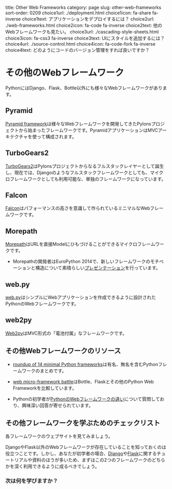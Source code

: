 title: Other Web Frameworks
category: page
slug: other-web-frameworks
sort-order: 0209
choice1url: ./deployment.html
choice1icon: fa-share fa-inverse
choice1text: アプリケーションをデプロイするには？
choice2url: ./web-frameworks.html
choice2icon: fa-code fa-inverse
choice2text: 他のWebフレームワークも見たい。
choice3url: ./cascading-style-sheets.html
choice3icon: fa-css3 fa-inverse
choice3text: UIにスタイルを追加するには？
choice4url: ./source-control.html
choice4icon: fa-code-fork fa-inverse
choice4text: どのようにコードのバージョン管理をすれば良いですか？


<!-- # Other Web Frameworks -->
# その他のWebフレームワーク
<!-- Python has a significant number of web frameworks outside the usual Django,
Flask and Bottle suspects. -->
PythonにはDjango、Flask、Bottle以外にも様々なWebフレームワークがあります。


## Pyramid
<!-- The [Pyramid framework](http://www.pylonsproject.org/) stems from the Pylons
project which develops a set of open source web application frameworks. 
Pyramid applications are built using a model-view-controller architecture. -->
[Pyramid framework](http://www.pylonsproject.org/)は様々なWebフレームワークを開発してきたPylonsプロジェクトから始まったフレームワークです。PyramidアプリケーションはMVCアーキテクチャを使って構成されます。

## TurboGears2
<!-- [TurboGears2](http://www.turbogears.org) born as a full stack layer on top
of Pylons is now a standalone web framework that can act both as a full stack
solution (like Django) or as a micro framework. -->
[TurboGears2](http://www.turbogears.org)はPylonsプロジェクトからなるフルスタックレイヤーとして誕生し、現在では、Djangoのようなフルスタックフレームワークとしても、マイクロフレームワークとしても利用可能な、単独のフレームワークになっています。

## Falcon
<!-- [Falcon](http://falconframework.org/) is a minimalist web framework designed
with web application speed as a top priority. -->
[Falcon](http://falconframework.org/)はパフォーマンスの高さを意識して作られているミニマルなWebフレームワークです。

## Morepath
<!-- [Morepath](http://morepath.readthedocs.org/en/latest/) is a micro web 
framework that routes URLs directly to model code. -->
[Morepath](http://morepath.readthedocs.org/en/latest/)はURLを直接Modelにひもづけることができるマイクロフレームワークです。

<!-- * Morepath's creator gave a 
  [great talk on the motivation and structure for the new framework](https://www.youtube.com/watch?v=gyDKMAWPyuY) 
  at EuroPython 2014. -->
* Morepathの開発者はEuroPython 2014で、新しいフレームワークのモチベーションと構造について素晴らしい[プレゼンテーション](https://www.youtube.com/watch?v=gyDKMAWPyuY)を行っています。

## web.py
<!-- [web.py](http://webpy.org/) is a Python web framework designed for simplicity
in building web applications. -->
[web.py](http://webpy.org/)はシンプルにWebアプリケーションを作成できるように設計されたPythonのWebフレームワークです。

## web2py
<!-- [Web2py](http://www.web2py.com/) is a batteries-included philosophy framework
with project structure based on model-view-controller patterns. -->
[Web2py](http://www.web2py.com/)はMVC形式の「電池付属」なフレームワークです。

<!-- ## Other web framework resources -->
## その他Webフレームワークのリソース
<!-- * This [roundup of 14 minimal Python frameworks](http://codecondo.com/14-minimal-web-frameworks-for-python/)
  contains both familiar and less known Python libraries. -->
* [roundup of 14 minimal Python frameworks](http://codecondo.com/14-minimal-web-frameworks-for-python/)は有名、無名を含むPythonフレームワークのまとめです。

<!-- * The [web micro-framework battle](http://www.slideshare.net/r1chardj0n3s/web-microframework-battle/)
  presentation goes over Bottle, Flask, and many other lesser known Python
  web frameworks. -->
* [web micro-framework battle](http://www.slideshare.net/r1chardj0n3s/web-microframework-battle/)はBottle、Flaskとその他のPython Web Frameworkを比較しています。

<!-- * A Python newcomer asked the Python Subreddit to 
 [explain the differences between numerous Python web frameworks](http://www.reddit.com/r/Python/comments/28qr7c/can_anyone_explain_the_differences_between_web2py/)
 and received some interesting responses from other users. -->
* Pythonの初学者が[PythonのWebフレームワークの違い](http://www.reddit.com/r/Python/comments/28qr7c/can_anyone_explain_the_differences_between_web2py/)について質問しており、興味深い回答が寄せられています。


<!-- ## Other frameworks learning checklist -->
## その他フレームワークを学ぶためのチェックリスト

<i class="fa fa-check-square-o"></i> 
<!-- Read through the web frameworks listed above and check out their project
websites.  -->
各フレームワークのウェブサイトを見てみましょう。

<i class="fa fa-check-square-o"></i> 
<!-- It's useful to know what other web frameworks exist besides Django and Flask.
However, when you're just starting to learn to program there are significantly 
more tutorials and resources for [Django](/django.html) and 
[Flask](/flask.html) on the web. My recommendation is to start with one of
those two frameworks then expand your knowledge from there. -->
DjangoやFlask以外のWebフレームワークが存在していることを知っておくのは役立つことです。しかし、あなたが初学者の場合、[Django](./django.html)や[Flask](./flask.html)に関するチュートリアルや資料のほうが多いため、まずはこの2つのフレームワークのどちらかを深く利用できるように成るべきでしょう。

<!-- ### What do you need to learn next? -->
### 次は何を学びますか？